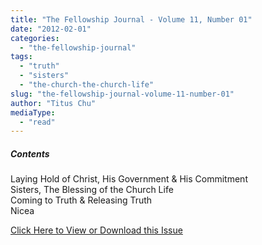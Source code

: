 ```yaml
---
title: "The Fellowship Journal - Volume 11, Number 01"
date: "2012-02-01"
categories: 
  - "the-fellowship-journal"
tags: 
  - "truth"
  - "sisters"
  - "the-church-the-church-life"
slug: "the-fellowship-journal-volume-11-number-01"
author: "Titus Chu"
mediaType: 
  - "read"
---
```


##### Contents

Laying Hold of Christ, His Government & His Commitment  
Sisters, The Blessing of the Church Life  
Coming to Truth & Releasing Truth  
Nicea

[Click Here to View or Download this Issue](/wp-content/uploads/fj-2012-02-vol-11-num-01.pdf)

